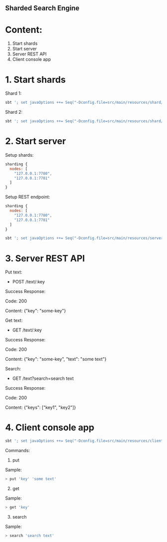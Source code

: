 ## Sharded Search Engine

# Content:
1. Start shards
2. Start server
3. Server REST API
4. Client console app

# 1. Start shards

Shard 1:
```bash
sbt '; set javaOptions ++= Seq("-Dconfig.file=src/main/resources/shard/application.conf","-Dakka.remote.netty.tcp.port=7780"); runMain searchengine.sharding.ShardApp'
```

Shard 2:
```bash
sbt '; set javaOptions ++= Seq("-Dconfig.file=src/main/resources/shard/application.conf","-Dakka.remote.netty.tcp.port=7781"); runMain searchengine.sharding.ShardApp'
```

# 2. Start server

Setup shards:

```javascript
sharding {
  nodes: [
    "127.0.0.1:7780",
    "127.0.0.1:7781"
  ]
}
```

Setup REST endpoint:

```javascript
sharding {
  nodes: [
    "127.0.0.1:7780",
    "127.0.0.1:7781"
  ]
}
```

```bash
sbt '; set javaOptions ++= Seq("-Dconfig.file=src/main/resources/server/application.conf"); runMain searchengine.server.ServerApp'
```

# 3. Server REST API

Put text:
* POST /text/:key

Success Response:

Code: 200

Content: {"key": "some-key"}

Get text:
* GET /text/:key

Success Response:

Code: 200

Content: {"key": "some-key", "text": "some text"}

Search:
* GET /text?search=search text

Success Response:

Code: 200

Content: {"keys": ["key1", "key2"]}

# 4. Client console app
```bash
sbt '; set javaOptions ++= Seq("-Dconfig.file=src/main/resources/client/application.conf"); runMain searchengine.client.ClientApp'
```

Commands:
1. put

Sample: 
```bash
> put 'key' 'some text'
```
2. get

Sample: 
```bash
> get 'key'
```
3. search

Sample: 
```bash
> search 'search text'
```
